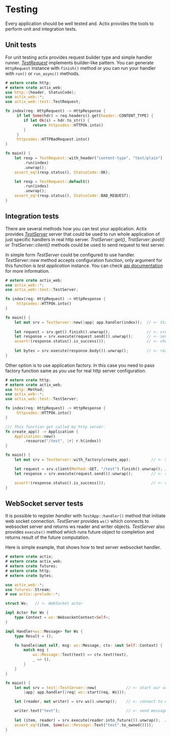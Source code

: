 # Testing

Every application should be well tested and. Actix provides the tools to perform unit and
integration tests.

## Unit tests

For unit testing actix provides request builder type and simple handler runner.
[*TestRequest*](../actix_web/test/struct.TestRequest.html) implements builder-like pattern.
You can generate `HttpRequest` instance with `finish()` method or you can
run your handler with `run()` or `run_async()` methods.

```rust
# extern crate http;
# extern crate actix_web;
use http::{header, StatusCode};
use actix_web::*;
use actix_web::test::TestRequest;

fn index(req: HttpRequest) -> HttpResponse {
     if let Some(hdr) = req.headers().get(header::CONTENT_TYPE) {
        if let Ok(s) = hdr.to_str() {
            return httpcodes::HTTPOk.into()
        }
     }
     httpcodes::HTTPBadRequest.into()
}

fn main() {
    let resp = TestRequest::with_header("content-type", "text/plain")
        .run(index)
        .unwrap();
    assert_eq!(resp.status(), StatusCode::OK);

    let resp = TestRequest::default()
        .run(index)
        .unwrap();
    assert_eq!(resp.status(), StatusCode::BAD_REQUEST);
}
```


## Integration tests

There are several methods how you can test your application. Actix provides 
[*TestServer*](../actix_web/test/struct.TestServer.html)
server that could be used to run whole application of just specific handlers
in real http server. *TrstServer::get()*, *TrstServer::post()* or *TrstServer::client()*
methods could be used to send request to test server.

In simple form *TestServer* could be configured to use handler. *TestServer::new* method
accepts configuration function, only argument for this function is *test application*
instance. You can check [api documentation](../actix_web/test/struct.TestApp.html)
for more information.

```rust
# extern crate actix_web;
use actix_web::*;
use actix_web::test::TestServer;

fn index(req: HttpRequest) -> HttpResponse {
     httpcodes::HTTPOk.into()
}

fn main() {
    let mut srv = TestServer::new(|app| app.handler(index));  // <- Start new test server
    
    let request = srv.get().finish().unwrap();                // <- create client request
    let response = srv.execute(request.send()).unwrap();      // <- send request to the server
    assert!(response.status().is_success());                  // <- check response
    
    let bytes = srv.execute(response.body()).unwrap();        // <- read response body
}
```

Other option is to use application factory. In this case you need to pass factory function
same as you use for real http server configuration.

```rust
# extern crate http;
# extern crate actix_web;
use http::Method;
use actix_web::*;
use actix_web::test::TestServer;

fn index(req: HttpRequest) -> HttpResponse {
     httpcodes::HTTPOk.into()
}

/// This function get called by http server.
fn create_app() -> Application {
    Application::new()
        .resource("/test", |r| r.h(index))
}

fn main() {
    let mut srv = TestServer::with_factory(create_app);         // <- Start new test server

    let request = srv.client(Method::GET, "/test").finish().unwrap(); // <- create client request
    let response = srv.execute(request.send()).unwrap();        // <- send request to the server

    assert!(response.status().is_success());                    // <- check response
}
```

## WebSocket server tests

It is possible to register *handler* with `TestApp::handler()` method that
initiate web socket connection. *TestServer* provides `ws()` which connects to
websocket server and returns ws reader and writer objects. *TestServer* also 
provides `execute()` method which runs future object to completion and returns
result of the future computation.

Here is simple example, that shows how to test server websocket handler.

```rust
# extern crate actix;
# extern crate actix_web;
# extern crate futures;
# extern crate http;
# extern crate bytes;

use actix_web::*;
use futures::Stream;
# use actix::prelude::*;

struct Ws;   // <- WebSocket actor

impl Actor for Ws {
    type Context = ws::WebsocketContext<Self>;
}

impl Handler<ws::Message> for Ws {
    type Result = ();

    fn handle(&mut self, msg: ws::Message, ctx: &mut Self::Context) {
        match msg {
            ws::Message::Text(text) => ctx.text(text),
            _ => (),
        }
    }
}

fn main() {
    let mut srv = test::TestServer::new(             // <- start our server with ws handler
        |app| app.handler(|req| ws::start(req, Ws)));

    let (reader, mut writer) = srv.ws().unwrap();    // <- connect to ws server

    writer.text("text");                             // <- send message to server
    
    let (item, reader) = srv.execute(reader.into_future()).unwrap();  // <- wait for one message
    assert_eq!(item, Some(ws::Message::Text("text".to_owned())));
}
```
